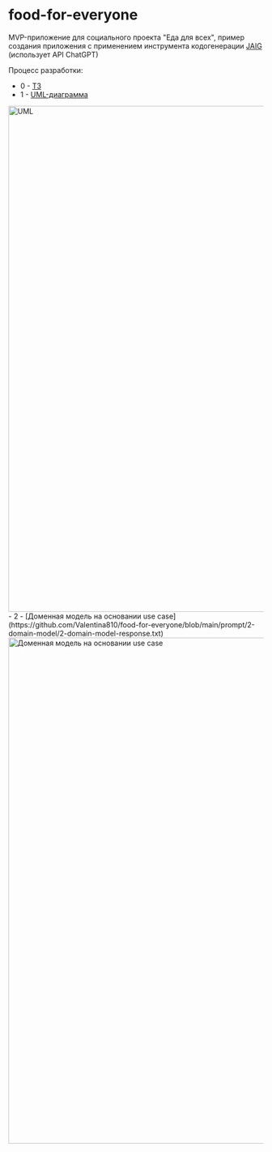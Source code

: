 # food-for-everyone
MVP-приложение для социального проекта "Еда для всех", пример создания приложения с применением инструмента кодогенерации [JAIG](https://github.com/sonkin/JAIG) (использует API ChatGPT) 

Процесс разработки:
- 0 - [ТЗ](https://github.com/Valentina810/food-for-everyone/blob/main/prompt/0_use_cases/0_use_cases-response.txt)
- 1 - [UML-диаграмма](https://github.com/Valentina810/food-for-everyone/blob/main/prompt/1_uml/1_uml-response.txt) 
<img width="1000" alt="UML" src="https://github.com/Valentina810/food-for-everyone/blob/main/java/resources/uml.png">
- 2 - [Доменная модель на основании use case](https://github.com/Valentina810/food-for-everyone/blob/main/prompt/2-domain-model/2-domain-model-response.txt) 
<img width="1000" alt="Доменная модель на основании use case" src="https://github.com/Valentina810/food-for-everyone/blob/main/java/resources/uml.png">
